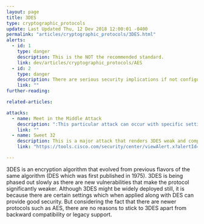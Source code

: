 ```yaml
---
layout: page
title: 3DES
type: cryptographic_protocols
update: Last Updated Thu, 12 Dev 2018 12:00:01 -0400
permalink: "articles/cryptographic_protocols/3DES.html"
alerts:
  - id: 1
    type: danger
    description: This is the NOT the recommended standard.
    link: dev/articles/cryptographic_protocols/AES
  - id: 2
    type: danger
    description: There are serious security implications if not configured properly!
    link: ""
further-reading:

related-articles:

attacks:
  - name: Meet in the Middle Attack
    description: ":This particular attack can occur with specific settings in which DES could operate (keying option 1)."
    link: ""
  - name: Sweet 32
    description: This is a major attack that renders 3DES weak and compromises the security entirely. But like mentioned before, there are ways to mitigate and still use 3DES. OpenSSL does not include 3DES per default since version 1.1.0 (August 2016), and considers it a "weak cipher". Cisco's advisory on Sweet32:"
    link: "https://tools.cisco.com/security/center/viewAlert.x?alertId=48625"

---
```

3DES is an encryption algorithm that evolved from previous flavors of the same algorithm (DES which was first published in 1975). 3DES is being phased out slowly as there are new vulnerabilities that make the protocol significantly weaker. Although 3DES might be widely deployed still, it is because there are certain settings which when applied along with DES can provide good security. But considering the fact that there are newer protocols such as AES, there are no reasons to stick to 3DES apart from backward compatibility or legacy support.
